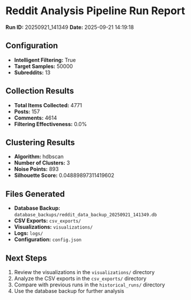 # Reddit Analysis Pipeline Run Report

**Run ID:** 20250921_141349
**Date:** 2025-09-21 14:19:18

## Configuration

- **Intelligent Filtering:** True
- **Target Samples:** 50000
- **Subreddits:** 13

## Collection Results

- **Total Items Collected:** 4771
- **Posts:** 157
- **Comments:** 4614
- **Filtering Effectiveness:** 0.0%

## Clustering Results

- **Algorithm:** hdbscan
- **Number of Clusters:** 3
- **Noise Points:** 893
- **Silhouette Score:** 0.04889897311419602

## Files Generated

- **Database Backup:** `database_backups/reddit_data_backup_20250921_141349.db`
- **CSV Exports:** `csv_exports/`
- **Visualizations:** `visualizations/`
- **Logs:** `logs/`
- **Configuration:** `config.json`

## Next Steps

1. Review the visualizations in the `visualizations/` directory
2. Analyze the CSV exports in the `csv_exports/` directory
3. Compare with previous runs in the `historical_runs/` directory
4. Use the database backup for further analysis
